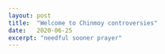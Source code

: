 ```yaml
---
layout: post
title:  "Welcome to Chinmoy controversies"
date:   2020-06-25
excerpt: "needful sooner prayer"
---
```

